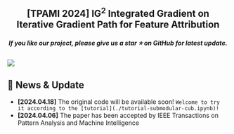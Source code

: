 <h2 align="center"> [TPAMI 2024] IG<sup>2</sup> Integrated Gradient on Iterative Gradient Path for Feature Attribution </h2>
<h5 align="center"> If you like our project, please give us a star ⭐ on GitHub for latest update.  </h2>

![](./image/abstract.gif)

## 📰 News & Update

- **[2024.04.18]** The original code will be available soon! ```Welcome to try it according to the [tutorial](./tutorial-submodular-cub.ipynb)!```
- **[2024.04.06]** The paper has been accepted by IEEE Transactions on Pattern Analysis and Machine Intelligence
<!-- 
## 🐳 Model Zoo

The checkpoints of models explained in the paper. (Please download and put the models to the path `ckpt/keras_model`):

| Datasets | Model |
| -|-|
| Celeb-A | [keras-ArcFace-R100-Celeb-A.h5](https://huggingface.co/RuoyuChen/SMDL-Attribution/resolve/main/keras_model/keras-ArcFace-R100-Celeb-A.h5?download=true) |
| VGG-Face2  | [keras-ArcFace-R100-VGGFace2.h5](https://huggingface.co/RuoyuChen/SMDL-Attribution/blob/main/keras_model/keras-ArcFace-R100-VGGFace2.h5)  |
| CUB-200-2011 | [cub-resnet101.h5](https://huggingface.co/RuoyuChen/SMDL-Attribution/resolve/main/keras_model/cub-resnet101.h5?download=true), [cub-resnet101-new.h5](https://huggingface.co/RuoyuChen/SMDL-Attribution/resolve/main/keras_model/cub-resnet101-new.h5?download=true), [cub-efficientnetv2m.h5](https://huggingface.co/RuoyuChen/SMDL-Attribution/resolve/main/keras_model/cub-efficientnetv2m.h5?download=true), [cub-mobilenetv2.h5](https://huggingface.co/RuoyuChen/SMDL-Attribution/resolve/main/keras_model/cub-mobilenetv2.h5?download=true), [cub-vgg19.h5](https://huggingface.co/RuoyuChen/SMDL-Attribution/resolve/main/keras_model/cub-vgg19.h5?download=true)|

Uncertainty Estimation Models (Please download and put the models to the path `ckpt/pytorch_model`):

| Datasets | Model |
| -|-|
|Celeb-A| [edl-101-10177.pth](https://huggingface.co/RuoyuChen/SMDL-Attribution/resolve/main/pytorch_model/edl-101-10177.pth?download=true) |
| VGG-Face2 | [edl-101-8631.pth](https://huggingface.co/RuoyuChen/SMDL-Attribution/resolve/main/pytorch_model/edl-101-8631.pth?download=true) |
| CUB-200-2011 | [cub-resnet101-edl.pth](https://huggingface.co/RuoyuChen/SMDL-Attribution/resolve/main/pytorch_model/cub-resnet101-edl.pth?download=true) |

## 🛠️ Environment (Updating)

```python
opencv-python
opencv-contrib-python
mtutils
xplique>=1.0.3
```

```
conda create -n smdl python=3.10
conda activate smdl
python3 -m pip install tensorflow[and-cuda]

pip install git+https://github.com/facebookresearch/segment-anything.git
```

## 😮 Highlights

|Sub-Region Division Method| Attribution Visualization | Org. Prediction Score | Highest Prediction Score | Insertion AUC Score | 
|:--:|:--:|:--:|:--:|:--:|
| SLICO | ![](image/slico.png) | 0.7262 | 0.9522 | 0.7604 |
| SEEDS | ![](image/seeds.png) | 0.7262 | 0.9918 | 0.8862 |
| Prior Saliency Map + Patch | ![](image/prior_saliency_division.png) | 0.7262 | 0.9710 | 0.7236 |
| Segment Anything Model | ![](image/sam.png) | 0.7262 | 0.9523 | 0.6803 |

## 🗝️ How to Run (Updating)

### 1. Generate prior saliency map

First, the priori saliency maps for sub-region division needs to be generated.

```
CUDA_VISIBLE_DEVICES=0 python generate_explanation_maps.py
```

Don't forget to open this file and revise the variable `mode` and `net_mode`:

- `mode`: ["Celeb-A", "VGGFace2", "CUB", "CUB-FAIR"]

- `net_mode`: ["resnet", "efficientnet", "vgg19", "mobilenetv2"], note that these net_mode only for `mode` is CUB-FAIR.



### 2. Compute attribution

```
CUDA_VISIBLE_DEVICES=0 python smdl_explanation.py
```

## 👍 Acknowledgement

[Xplique](https://deel-ai.github.io/xplique/latest/): a Neural Networks Explainability Toolbox

[Score-CAM](https://github.com/tabayashi0117/Score-CAM/): a third-party implementation with Keras.

[Segment-Anything](https://github.com/facebookresearch/segment-anything): a new AI model from Meta AI that can "cut out" any object, in any image, with a single click.

## ✏️ Citation

```bibtex
@inproceedings{chen2024less,
  title={Less is More: Fewer Interpretable Region via Submodular Subset Selection},
  author={Chen, Ruoyu and Zhang, Hua and Liang, Siyuan and Li, Jingzhi and Cao, Xiaochun},
  booktitle={The Twelfth International Conference on Learning Representations},
  year={2024}
}
```
-->
